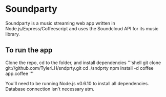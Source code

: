 Soundparty
=========================

Soundparty is a music streaming web app written in Node.js/Express/Coffeescript and uses the Soundcloud API for its music library.

To run the app
--------------------

Clone the repo, cd to the folder, and install dependencies
'''shell
git clone git://github.com/TylerLH/sndprty.git
cd ./sndprty
npm install -d
coffee app.coffee
'''

You'll need to be running Node.js v0.6.10 to install all dependencies. Database connection isn't necessary atm.